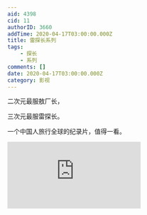 ```yaml
---
aid: 4398
cid: 11
authorID: 3660
addTime: 2020-04-17T03:00:00.000Z
title: 雷探长系列
tags:
    - 探长
    - 系列
comments: []
date: 2020-04-17T03:00:00.000Z
category: 影视
---
```


二次元最服敖厂长，

三次元最服雷探长。

一个中国人旅行全球的纪录片，值得一看。

<div class="videowrapper"><iframe src="https://www.youtube.com/embed/hWYKUSKKIp0" frameborder="0" allow="accelerometer; autoplay; encrypted-media; gyroscope; picture-in-picture" allowfullscreen=""></iframe></div>
